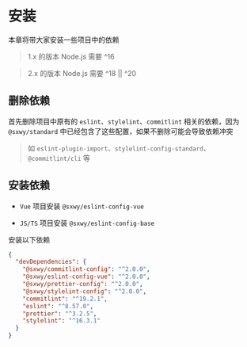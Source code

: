 # 安装

本章将带大家安装一些项目中的依赖

> 1.x 的版本 Node.js 需要 ^16

> 2.x 的版本 Node.js 需要 ^18 || ^20

## 删除依赖

首先删除项目中原有的 `eslint`、`stylelint`、`commitlint` 相关的依赖，因为 `@sxwy/standard` 中已经包含了这些配置，如果不删除可能会导致依赖冲突

> 如 `eslint-plugin-import`、`stylelint-config-standard`、`@commitlint/cli` 等

## 安装依赖

- `Vue` 项目安装 `@sxwy/eslint-config-vue`

- `JS/TS` 项目安装 `@sxwy/eslint-config-base`

安装以下依赖

```json
{
  "devDependencies": {
    "@sxwy/commitlint-config": "^2.0.0",
    "@sxwy/eslint-config-vue": "^2.0.0",
    "@sxwy/prettier-config": "^2.0.0",
    "@sxwy/stylelint-config": "^2.0.0",
    "commitlint": "^19.2.1",
    "eslint": "^8.57.0",
    "prettier": "^3.2.5",
    "stylelint": "^16.3.1"
  }
}
```
